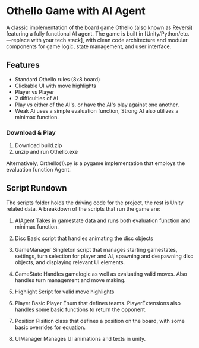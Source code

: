 # Othello Game with AI Agent

A classic implementation of the board game Othello (also known as Reversi) featuring a fully functional AI agent. The game is built in [Unity/Python/etc.—replace with your tech stack], with clean code architecture and modular components for game logic, state management, and user interface.

## Features
- Standard Othello rules (8x8 board)
- Clickable UI with move highlights
- Player vs Player
- 2 difficulties of AI
- Play vs either of the AI's, or have the AI's play against one another.
- Weak Ai uses a simple evaluation function, Strong AI also utilizes a minimax function.

### Download & Play

1. Download build.zip
2. unzip and run Othello.exe

Alternatively, Orthello(1).py is a pygame implementation that employs the evaluation function Agent.

## Script Rundown
The scripts folder holds the driving code for the project, the rest is Unity related data.
A breakdown of the scripts that run the game are:

1. AIAgent
   Takes in gamestate data and runs both evaluation function and minimax function.
   
3. Disc
   Basic script that handles animating the disc objects
   
5. GameManager
   Singleton script that manages starting gamestates, settings,
   turn selection for player and AI, spawning and despawning disc objects, and displaying relevant UI elements.
   
7. GameState
   Handles gamelogic as well as evaluating valid moves. Also handles turn management and move making.
   
9. Highlight
    Script for valid move highlights
   
11. Player
    Basic Player Enum that defines teams. PlayerExtensions also handles some basic functions to return the opponent.
    
13. Position
    Pisition class that defines a position on the board, with some basic overrides for equation.
    
15. UIManager
    Manages UI animations and texts in unity.
